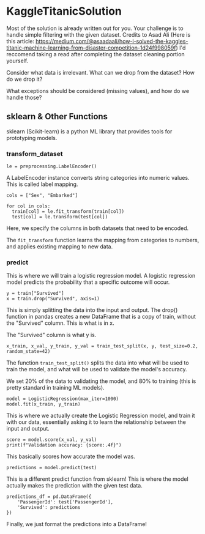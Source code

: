 # KaggleTitanicSolution
Most of the solution is already written out for you. Your challenge is to handle simple filtering with the given dataset. Credits to Asad Ali (Here is this article: https://medium.com/@asaadaali/how-i-solved-the-kaggles-titanic-machine-learning-from-disaster-competition-1d24f998059f) I'd reccomend taking a read after completing the dataset cleaning portion yourself. 

Consider what data is irrelevant. What can we drop from the dataset? How do we drop it? 

What exceptions should be considered (missing values), and how do we handle those? 

## sklearn & Other Functions
sklearn (Scikit-learn) is a python ML library that provides tools for prototyping models. 

### transform_dataset 
```le = preprocessing.LabelEncoder()```

A LabelEncoder instance converts string categories into numeric values. This is called label mapping. 

```
cols = ["Sex", "Embarked"]

for col in cols:
  train[col] = le.fit_transform(train[col])
  test[col] = le.transform(test[col])
```

Here, we specify the columns in both datasets that need to be encoded.

The ```fit_transform``` function learns the mapping from categories to numbers, and applies existing mapping to new data. 

### predict
This is where we will train a logistic regression model. A logistic regression model predicts the probability that a specific outcome will occur.

```
y = train["Survived"]
x = train.drop("Survived", axis=1)
```

This is simply splitting the data into the input and output. The drop() function in pandas creates a new DataFrame that is a copy of train, without the "Survived" column. This is what is in x.

The "Survived" column is what y is. 

```
x_train, x_val, y_train, y_val = train_test_split(x, y, test_size=0.2, random_state=42)
```

The function ```train_test_split()``` splits the data into what will be used to train the model, and what will be used to validate the model's accuracy.

We set 20% of the data to validating the model, and 80% to training (this is pretty standard in training ML models).

```
model = LogisticRegression(max_iter=1000)
model.fit(x_train, y_train)
```

This is where we actually create the Logistic Regression model, and train it with our data, essentially asking it to learn the relationship between the input and output.

```
score = model.score(x_val, y_val)
print(f"Validation accuracy: {score:.4f}")
```

This basically scores how accurate the model was.

```
predictions = model.predict(test)
```

This is a different predict function from sklearn! This is where the model actually makes the prediction with the given test data.

```
predictions_df = pd.DataFrame({
    'PassengerId': test['PassengerId'],
    'Survived': predictions
})
```

Finally, we just format the predictions into a DataFrame! 
